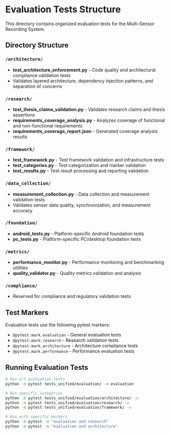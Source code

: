 # Evaluation Tests Structure

This directory contains organized evaluation tests for the Multi-Sensor Recording System.

## Directory Structure

### `/architecture/`
- **test_architecture_enforcement.py** - Code quality and architectural compliance validation tests
- Validates layered architecture, dependency injection patterns, and separation of concerns

### `/research/`
- **test_thesis_claims_validation.py** - Validates research claims and thesis assertions
- **requirements_coverage_analysis.py** - Analyzes coverage of functional and non-functional requirements
- **requirements_coverage_report.json** - Generated coverage analysis results

### `/framework/`
- **test_framework.py** - Test framework validation and infrastructure tests
- **test_categories.py** - Test categorization and marker validation
- **test_results.py** - Test result processing and reporting validation

### `/data_collection/`
- **measurement_collection.py** - Data collection and measurement validation tests
- Validates sensor data quality, synchronization, and measurement accuracy

### `/foundation/`
- **android_tests.py** - Platform-specific Android foundation tests
- **pc_tests.py** - Platform-specific PC/desktop foundation tests

### `/metrics/`
- **performance_monitor.py** - Performance monitoring and benchmarking utilities
- **quality_validator.py** - Quality metrics validation and analysis

### `/compliance/`
- Reserved for compliance and regulatory validation tests

## Test Markers

Evaluation tests use the following pytest markers:
- `@pytest.mark.evaluation` - General evaluation tests
- `@pytest.mark.research` - Research validation tests  
- `@pytest.mark.architecture` - Architecture compliance tests
- `@pytest.mark.performance` - Performance evaluation tests

## Running Evaluation Tests

```bash
# Run all evaluation tests
python -m pytest tests_unified/evaluation/ -m evaluation

# Run specific categories
python -m pytest tests_unified/evaluation/architecture/ -v
python -m pytest tests_unified/evaluation/research/ -v
python -m pytest tests_unified/evaluation/framework/ -v

# Run with specific markers
python -m pytest -m "evaluation and research"
python -m pytest -m "evaluation and architecture"
```